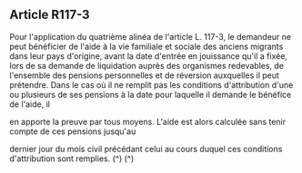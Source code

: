 ## Article R117-3

Pour l'application du quatrième alinéa de l'article L. 117-3, le demandeur ne peut bénéficier de l'aide à la
vie familiale et sociale des anciens migrants dans leur pays d'origine, avant la date d'entrée en jouissance
qu'il a fixée, lors de sa demande de liquidation auprès des organismes redevables, de l'ensemble des pensions
personnelles et de réversion auxquelles il peut prétendre. Dans le cas où il ne remplit pas les conditions
d'attribution d'une ou plusieurs de ses pensions à la date pour laquelle il demande le bénéfice de l'aide, il


en apporte la preuve par tous moyens. L'aide est alors calculée sans tenir compte de ces pensions jusqu'au

dernier jour du mois civil précédant celui au cours duquel ces conditions d'attribution sont remplies. (^)
(^)

